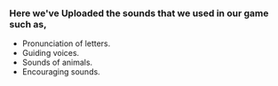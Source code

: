 ### Here we've Uploaded the sounds that we used in our game such as,
* Pronunciation of letters.
* Guiding voices.
* Sounds of animals.
* Encouraging sounds.
